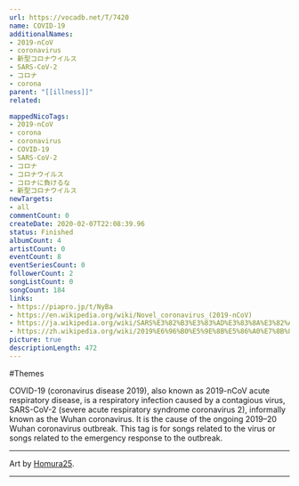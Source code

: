 ```yaml
---
url: https://vocadb.net/T/7420
name: COVID-19
additionalNames: 
- 2019-nCoV
- coronavirus
- 新型コロナウイルス
- SARS-CoV-2
- コロナ
- corona
parent: "[[illness]]"
related:

mappedNicoTags:
- 2019-nCoV
- corona
- coronavirus
- COVID-19
- SARS-CoV-2
- コロナ
- コロナウイルス
- コロナに負けるな
- 新型コロナウイルス
newTargets:
- all
commentCount: 0
createDate: 2020-02-07T22:08:39.96
status: Finished
albumCount: 4
artistCount: 0
eventCount: 8
eventSeriesCount: 0
followerCount: 2
songListCount: 0
songCount: 184
links: 
- https://piapro.jp/t/NyBa
- https://en.wikipedia.org/wiki/Novel_coronavirus_(2019-nCoV)
- https://ja.wikipedia.org/wiki/SARS%E3%82%B3%E3%83%AD%E3%83%8A%E3%82%A6%E3%82%A4%E3%83%AB%E3%82%B92
- https://zh.wikipedia.org/wiki/2019%E6%96%B0%E5%9E%8B%E5%86%A0%E7%8B%80%E7%97%85%E6%AF%92
picture: true
descriptionLength: 472
---
```


#Themes

COVID-19 (coronavirus disease 2019), also known as 2019-nCoV acute respiratory disease, is a respiratory infection caused by a contagious virus, SARS-CoV-2 (severe acute respiratory syndrome coronavirus 2), informally known as the Wuhan coronavirus. It is the cause of the ongoing 2019–20 Wuhan coronavirus outbreak.
This tag is for songs related to the virus or songs related to the emergency response to the outbreak.

---
Art by [Homura25](https://vocadb.net/Ar/61531).

---

